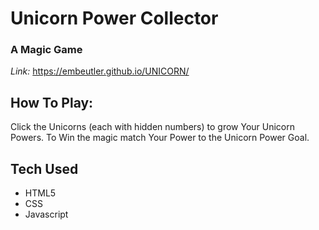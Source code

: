# Unicorn Power Collector
### A Magic Game
*Link:* https://embeutler.github.io/UNICORN/
## How To Play: 
Click the Unicorns (each with hidden numbers) to grow Your Unicorn Powers. To Win the magic match Your Power to the Unicorn Power Goal.

## Tech Used
 - HTML5
 - CSS
 - Javascript
